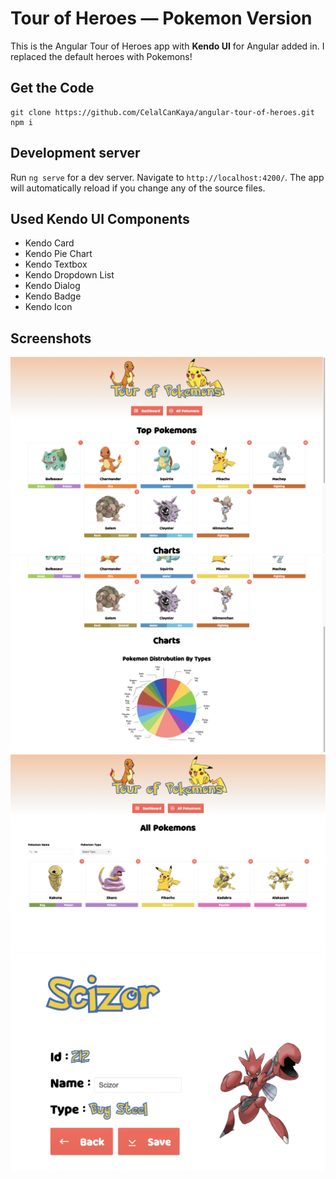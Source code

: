 # Tour of Heroes — Pokemon Version

This is the Angular Tour of Heroes app with <b>Kendo UI</b> for Angular added in. I replaced the default heroes with Pokemons!

## Get the Code
```
git clone https://github.com/CelalCanKaya/angular-tour-of-heroes.git
npm i
```

## Development server

Run `ng serve` for a dev server. Navigate to `http://localhost:4200/`. The app will automatically reload if you change any of the source files.

## Used Kendo UI Components

* Kendo Card
* Kendo Pie Chart
* Kendo Textbox
* Kendo Dropdown List
* Kendo Dialog
* Kendo Badge
* Kendo Icon

## Screenshots

<img src="src/assets/images/screenshot-1.png">
<img src="src/assets/images/screenshot-2.png">
<img src="src/assets/images/screenshot-3.png">
<img src="src/assets/images/screenshot-4.png">
